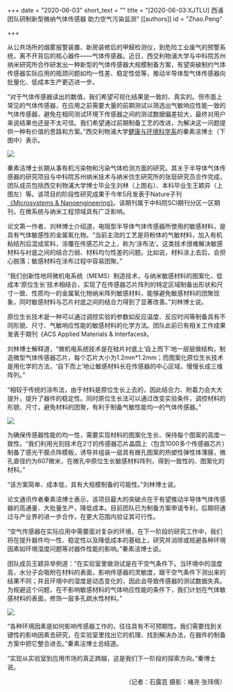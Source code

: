 +++
date = "2020-06-03"
short_text = ""
title = "[2020-06-03:XJTLU] 西浦团队研制新型微纳气体传感器 助力空气污染监测"
[[authors]]
    id = "Zhao.Peng"

+++

<p>从公共场所的烟雾报警装置、新房装修后的甲醛检测仪，到危险工业废气的预警系统，离不开背后的核心器件——气体传感器。近日，西交利物浦大学与中科院苏州纳米研究所合作研发出一种新型的气体传感器大规模制备方案，有望突破制约气体传感器实际应用的瓶颈问题如均一性差、稳定性低等，推动半导体型气体传感器向批量化、低成本生产更迈进一步。<br></p><p>“对于气体传感器读出的数值，我们希望可视化结果是一致的、真实的。但市面上常见的气体传感器，在应用之前需要大量的前期测试以筛选出气敏响应性能一致的气体传感器，避免在相同测试环境下传感器之间的测试数据偏差较大，最终对用户来说结果也还是不太可信。我们希望通过前期制备工艺的改进，为解决这一问题提供一种有价值的思路和方案。”西交利物浦大学<a href="study/departments/academic-departments/health-and-environmental-sciences/">健康与环境科学系</a>的秦素洁博士（下图中）表示。</p><p><img src="https://www.xjtlu.edu.cn/en/assets/images/news/2020/06/dr-sujuan-qin-team.jpg"></p><p>秦素洁博士长期从事有机污染物和污染气体检测方面的研究。其关于半导体气体传感器的研究项目与中科院苏州纳米技术与纳米仿生研究所的张珽研究员合作完成，团队成员包括西交利物浦大学博士毕业生刘林（上图右）、本科毕业生王颖异（上图左）等。该项目的阶段性研究成果于今年5月发表于Nature子刊<a href="https://www.nature.com/articles/s41378-020-0144-4" target="_blank">《Microsystems & Nanoengineering》</a>。该期刊属于中科院SCI期刊分区一区期刊，在微系统与纳米工程领域具有广泛影响。</p><p>论文第一作者、刘林博士介绍道，电阻型半导体气体传感器所使用的敏感材料，是具有气体敏感性的金属氧化物。“当前主流的工艺是将粉体的气敏材料，加入有机粘结剂后混成浆料，涂覆在传感芯片之上，称为‘涂布法’。这类技术很难解决敏感材料与衬底之间的结合力弱、材料均匀性差的问题。比如说，材料涂上去后，会担心脱落；敏感材料在涂布过程中容易团聚。”</p><p>“我们创新性地将微机电系统（MEMS）制造技术，与纳米敏感材料的图案化、低成本‘原位生长’技术相结合，实现了在传感器芯片阵列的特定区域制备出形状和尺寸一致、性质均一的金属氧化物纳米阵列敏感材料，能够避免敏感材料的团聚现象，同时敏感材料与芯片衬底之间的结合力得到了显著改善。”刘林博士说。</p><p>原位生长技术是一种可以通过调控实验的参数如反应温度、反应时间等制备具有不同形貌、尺寸、气敏响应性能的敏感材料的化学方法。团队此前已有相关工作成果发表于期刊《ACS Applied Materials & Interfaces》。</p><p>刘林博士解释道，“微机电系统技术是在硅片衬底上‘自上而下’地一层层做结构，制造微型气体传感器芯片，每个芯片大小为1.2mm*1.2mm；而图案化原位生长技术是用化学的方法，‘自下而上’地让敏感材料长在传感器的中心区域，慢慢长成三维阵列。”</p><p>“相较于传统的涂布法，由于材料是原位生长上去的，因此结合力、附着力会大大提升，提升了器件的稳定性。同时原位生长法可以通过改变实验条件，调控材料的形貌、尺寸，避免材料的团聚，有利于制备气敏性能均一的气体传感器。”</p><p><img src="https://www.xjtlu.edu.cn/en/assets/images/news/2020/06/image-research-paper.jpg"></p><p>为确保传感器性能的均一性，需要实现材料的图案化生长、保持每个图案的高度一致性。“我们利用光刻技术在2寸的传感器芯片晶圆上（包含1000多个传感器芯片）制备了感光干膜点阵模板，诱导并组装一层具有微孔图案的热塑性弹性体薄膜，微孔直径约为607微米，在微孔中原位生长敏感材料阵列，得到一致性的、图案化的材料。”</p><p>“该方案简单、成本低，具有大规模制备的可能性。”刘林博士说。</p><p>论文通讯作者秦素洁博士表示，该项目最大的突破点在于有望推动半导体气体传感器的高通量、大批量生产，降低成本。目前团队已为制备方案申请专利，后期将通过与产业界的进一步合作，在更大范围内验证其可行性。</p><p>“空气传感器在实际应用中需要面对复杂的环境，在下一阶段的研究工作中，我们将在提升器件均一性、稳定性以及降低成本的基础上，研究并消除或规避各种环境因素如环境湿度问题等对器件性能的影响。”秦素洁博士说。</p><p>团队成员王颖异举例道：“在实验室里做测试是在干空气条件下。当环境中的湿度高，水分子会吸附在材料的表面，影响传感器的灵敏度，跟干空气条件下测出来的结果不同；并且环境中的湿度是动态变化的，因此会导致传感器的测试数据失真。为规避这个问题，在不影响敏感材料的气体响应性能的条件下，我们计划在气体敏感材料的表面，修饰一层多孔疏水性材料。”</p><p><img src="https://www.xjtlu.edu.cn/en/assets/images/news/2020/06/environmentalscience.jpg"></p><p>“各种环境因素是如何影响传感器工作的，往往具有不可预期性。我们需要找到关键性的影响因素去研究，在实验室里找出它的机理、找到解决办法，在器件的制备方案中把它整合进去。”秦素洁博士总结道。</p><p>“实现从实验室到应用市场的真正跨越，这是我们下一阶段的探索方向。”秦博士说。</p><p style="text-align: right;">（记者：石露芸 摄影：褚尧 张玮倩）</p>			
